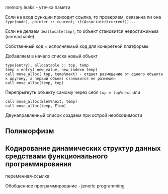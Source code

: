 memory leaks - утечка памяти

Если на вход функции приходит ссылка, то проверяем, связанна ли она `type(node), pointer :: cuurent; if(Associated(current))...`

Если не делаем `deallocate(tmp)`, то объект становится недостижимым (unreachable)

Собственный код = исполняемый код для конкретной платформы

Добавляем в начало списка новый объект
```
type(entry), allocatable :: top, temp
temp = entry( new_value, new_indexm temp)
call move_alloc( top, temp%next) - отдает размещение от одного объекта к другому, а первый объект становится не размещен
call move_alloc(temp, top)
```

Перепрыгеуть объекту самому через себя
`top = top%next`
или
```
call move_alloc(Elem%next, temp)
call move_alloc(temp, Elem)
```

Двунаправленный список создаем при острой необходимости

## Полиморфизм



## Кодирование динамических структур данных средствами функционального программирования

переменная-ссылка

Обобщенное программирование - jeneric programming

